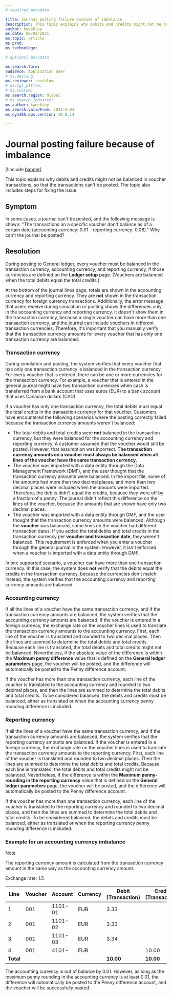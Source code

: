 ```yaml
---
# required metadata

title: Journal posting failure because of imbalance
description: This topic explains why debits and credits might not be balanced in voucher transactions, so that the transactions can't be posted. The topic also includes steps for fixing the issue.
author: kweekley
ms.date: 08/03/2021
ms.topic: article
ms.prod: 
ms.technology: 

# optional metadata

ms.search.form: 
audience: Application User
# ms.devlang: 
ms.reviewer: roschlom
# ms.tgt_pltfrm: 
# ms.custom: 
ms.search.region: Global 
# ms.search.industry: 
ms.author: kweekley
ms.search.validFrom: 2021-8-03
ms.dyn365.ops.version: 10.0.14

---
```


# Journal posting failure because of imbalance

[!include [banner](../includes/banner.md)]

This topic explains why debits and credits might not be balanced in voucher transactions, so that the transactions can't be posted. The topic also includes steps for fixing the issue.

## Symptom

In some cases, a journal can't be posted, and the following message is shown: "The transactions on a specific voucher don't balance as of a certain date (accounting currency: 0.01 - reporting currency: 0.06)." Why can't the journal be posted?

## Resolution

During posting to General ledger, every voucher must be balanced in the transaction currency, accounting currency, and reporting currency, if those currencies are defined on the **Ledger setup** page. (Vouchers are balanced when the total debits equal the total credits.)

At the bottom of the journal lines page, totals are shown in the accounting currency and reporting currency. They are **not** shown in the transaction currency for foreign currency transactions. Additionally, the error message that users receive during simulation or posting shows the differences only in the accounting currency and reporting currency. It doesn't show them in the transaction currency, because a single voucher can have more than one transaction currency, and the journal can include vouchers in different transaction currencies. Therefore, it's important that you manually verify that the transaction currency amounts for every voucher that has only one transaction currency are balanced.

### Transaction currency

During simulation and posting, the system verifies that every voucher that has only one transaction currency is balanced in the transaction currency. For every voucher that is entered, there can be one or more currencies for the transaction currency. For example, a voucher that is entered in the general journal might have two transaction currencies when cash is transferred from a bank account that uses euros (EUR) to a bank account that uses Canadian dollars (CAD).

If a voucher has only one transaction currency, the total debits must equal the total credits in the transaction currency for that voucher. Customers have encountered the following scenarios where the posting correctly failed because the transaction currency amounts weren't balanced:

- The total debits and total credits were **not** balanced in the transaction currency, but they were balanced for the accounting currency and reporting currency. A customer assumed that the voucher would still be posted. However, that assumption was incorrect. **The transaction currency amounts on a voucher must always be balanced when all lines of the voucher have the same transaction currency.**
- The voucher was imported with a data entity through the Data Management Framework (DMF), and the user thought that the transaction currency amounts were balanced. In the import file, some of the amounts had more than two decimal places, and more than two decimal places were included when the amounts were imported. Therefore, the debits didn't equal the credits, because they were off by a fraction of a penny. The journal didn't reflect this difference on the lines of the voucher, because the amounts that are shown have only two decimal places.
- The voucher was imported with a data entity through DMF, and the user thought that the transaction currency amounts were balanced. Although the **voucher** was balanced, some lines on the voucher had different transaction dates. If you added the total debits and total credits in the transaction currency per **voucher and transaction date**, they weren't balanced. This requirement is enforced when you enter a voucher through the general journal in the system. However, it isn't enforced when a voucher is imported with a data entity through DMF.

In one supported scenario, a voucher can have more than one transaction currency. In this case, the system does **not** verify that the debits equal the credits in the transaction currency, because the currencies don't match. Instead, the system verifies that the accounting currency and reporting currency amounts are balanced.

### Accounting currency

If all the lines of a voucher have the same transaction currency, and if the transaction currency amounts are balanced, the system verifies that the accounting currency amounts are balanced. If the voucher is entered in a foreign currency, the exchange rate on the voucher lines is used to translate the transaction currency amounts to the accounting currency. First, each line of the voucher is translated and rounded to two decimal places. Then the lines are summed to determine the total debits and total credits. Because each line is translated, the total debits and total credits might not be balanced. Nevertheless, if the absolute value of the difference is within the **Maximum penny difference** value that is defined on the **General ledger parameters** page, the voucher will be posted, and the difference will automatically be posted to the Penny difference account.

If the voucher has more than one transaction currency, each line of the voucher is translated to the accounting currency and rounded to two decimal places, and then the lines are summed to determine the total debits and total credits. To be considered balanced, the debits and credits must be balanced, either as translated or when the accounting currency penny rounding difference is included.

### Reporting currency

If all the lines of a voucher have the same transaction currency, and if the transaction currency amounts are balanced, the system verifies that the reporting currency amounts are balanced. If the voucher is entered in a foreign currency, the exchange rate on the voucher lines is used to translate the transaction currency amounts to the reporting currency. First, each line of the voucher is translated and rounded to two decimal places. Then the lines are summed to determine the total debits and total credits. Because each line is translated, the total debits and total credits might not be balanced. Nevertheless, if the difference is within the **Maximum penny-rounding in the reporting currency** value that is defined on the **General ledger parameters** page, the voucher will be posted, and the difference will automatically be posted to the Penny difference account.

If the voucher has more than one transaction currency, each line of the voucher is translated to the reporting currency and rounded to two decimal places, and then the lines are summed to determine the total debits and total credits. To be considered balanced, the debits and credits must be balanced, either as translated or when the reporting currency penny rounding difference is included.

### Example for an accounting currency imbalance

> [!NOTE]
> The reporting currency amount is calculated from the transaction currency amount in the same way as the accounting currency amount.

Exchange rate: 1.5

| Line | Voucher | Account | Currency | Debit (Transaction) | Credit (Transaction) | Debit (Accounting) | Credit (Accounting) |
|---|---|---|---|---|---|---|---|
| 1 | 001 | 1101-01 | EUR | 3.33 | | 5.00 (4.995) | |
| 2 | 001 | 1101-02 | EUR | 3.33 | | 5.00 (4.995) | |
| 3 | 001 | 1101-03 | EUR | 3.34 | | 5.01 | |
| 4 | 001 | 4101- | EUR | | 10.00 | | 15.00 |
| **Total** | | | | **10.00** | **10.00** | **15.01** | **15.00** |

The accounting currency is out of balance by 0.01. However, as long as the maximum penny rounding in the accounting currency is at least 0.01, the difference will automatically be posted to the Penny difference account, and the voucher will be successfully posted.
